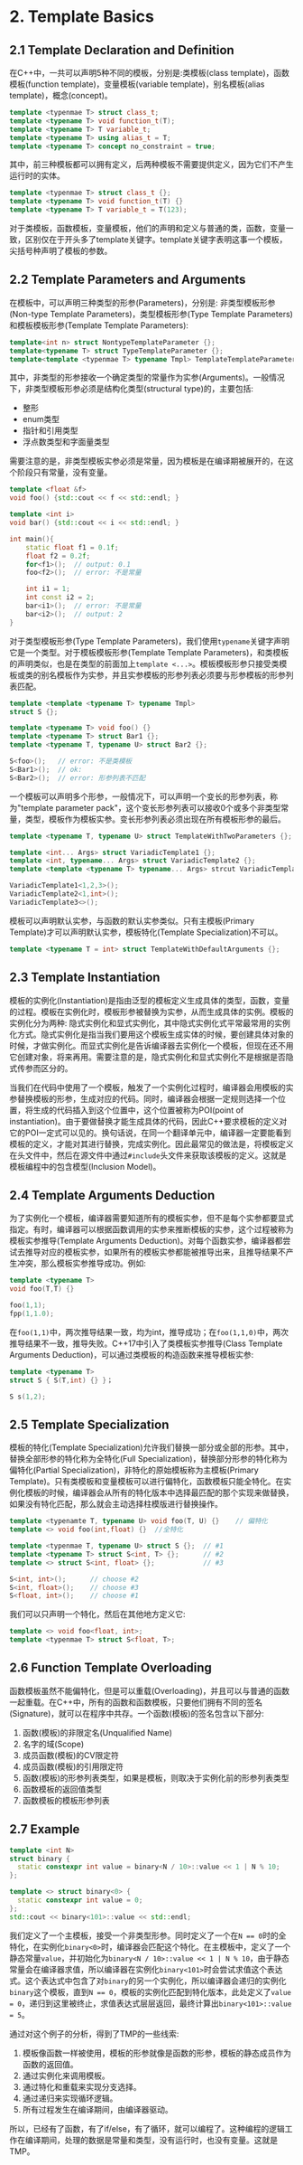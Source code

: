 # 2. Template Basics

## 2.1 Template Declaration and Definition 
在C++中，一共可以声明5种不同的模板，分别是:类模板(class template)，函数模板(function template)，变量模板(variable template)，别名模板(alias template)，概念(concept)。

```cpp
template <typenmae T> struct class_t;
template <typename T> void function_t(T);
template <typename T> T variable_t;
template <typename T> using alias_t = T;
template <typename T> concept no_constraint = true;
```

其中，前三种模板都可以拥有定义，后两种模板不需要提供定义，因为它们不产生运行时的实体。

```cpp
template <typenmae T> struct class_t {};
template <typename T> void function_t(T) {}
template <typename T> T variable_t = T(123);
```

对于类模板，函数模板，变量模板，他们的声明和定义与普通的类，函数，变量一致，区别仅在于开头多了template关键字。template关键字表明这事一个模板，尖括号种声明了模板的参数。

## 2.2 Template Parameters and Arguments
在模板中，可以声明三种类型的形参(Parameters)，分别是: 非类型模板形参(Non-type Template Parameters)，类型模板形参(Type Template Parameters)和模板模板形参(Template Template Parameters):

```cpp
template<int n> struct NontypeTemplateParameter {};
template<typename T> struct TypeTemplateParameter {};
template<template <typenmae T> typename Tmpl> TemplateTemplateParameter {};
```

其中，非类型的形参接收一个确定类型的常量作为实参(Arguments)。一般情况下，非类型模板形参必须是结构化类型(structural type)的，主要包括:
- 整形
- enum类型
- 指针和引用类型
- 浮点数类型和字面量类型

需要注意的是，非类型模板实参必须是常量，因为模板是在编译期被展开的，在这个阶段只有常量，没有变量。

```cpp
template <float &f>
void foo() {std::cout << f << std::endl; }

template <int i>
void bar() {std::cout << i << std::endl; }

int main(){
    static float f1 = 0.1f;
    float f2 = 0.2f;
    for<f1>();  // output: 0.1
    foo<f2>();  // error: 不是常量

    int i1 = 1;
    int const i2 = 2;
    bar<i1>();  // error: 不是常量
    bar<i2>();  // output: 2
}

```

对于类型模板形参(Type Template Parameters)，我们使用`typename`关键字声明它是一个类型。对于模板模板形参(Template Template Parameters)，和类模板的声明类似，也是在类型的前面加上`template <...>`。模板模板形参只接受类模板或类的别名模板作为实参，并且实参模板的形参列表必须要与形参模板的形参列表匹配。

```cpp
template <template <typename T> typename Tmpl>
struct S {};

template <typename T> void foo() {}
template <typename T> struct Bar1 {};
template <typename T, typename U> struct Bar2 {};

S<foo>();   // error: 不是类模板
S<Bar1>();  // ok: 
S<Bar2>();  // error: 形参列表不匹配

```

一个模板可以声明多个形参，一般情况下，可以声明一个变长的形参列表，称为"template parameter pack"，这个变长形参列表可以接收0个或多个非类型常量，类型，模板作为模板实参。变长形参列表必须出现在所有模板形参的最后。

```cpp
template <typename T, typename U> struct TemplateWithTwoParameters {};

template <int... Args> struct VariadicTemplate1 {};
template <int, typename... Args> struct VariadicTemplate2 {};
template <template <typename T> typename... Args> strcut VariadicTemplate3 {};

VariadicTemplate1<1,2,3>();
VariadicTemplate2<1,int>();
VariadicTemplate3<>();
```

模板可以声明默认实参，与函数的默认实参类似。只有主模板(Primary Template)才可以声明默认实参，模板特化(Template Specialization)不可以。
```cpp
template <typename T = int> struct TemplateWithDefaultArguments {};
```

## 2.3 Template Instantiation
模板的实例化(Instantiation)是指由泛型的模板定义生成具体的类型，函数，变量的过程。模板在实例化时，模板形参被替换为实参，从而生成具体的实例。模板的实例化分为两种: 隐式实例化和显式实例化，其中隐式实例化式平常最常用的实例化方式。隐式实例化是指当我们要用这个模板生成实体的时候，要创建具体对象的时候，才做实例化。而显式实例化是告诉编译器去实例化一个模板，但现在还不用它创建对象，将来再用。需要注意的是，隐式实例化和显式实例化不是根据是否隐式传参而区分的。

当我们在代码中使用了一个模板，触发了一个实例化过程时，编译器会用模板的实参替换模板的形参，生成对应的代码。同时，编译器会根据一定规则选择一个位置，将生成的代码插入到这个位置中，这个位置被称为POI(point of instantiation)。由于要做替换才能生成具体的代码，因此C++要求模板的定义对它的POI一定式可以见的。换句话说，在同一个翻译单元中，编译器一定要能看到模板的定义，才能对其进行替换，完成实例化。因此最常见的做法是，将模板定义在头文件中，然后在源文件中通过`#include`头文件来获取该模板的定义。这就是模板编程中的包含模型(Inclusion Model)。

## 2.4 Template Arguments Deduction
为了实例化一个模板，编译器需要知道所有的模板实参，但不是每个实参都要显式指定。有时，编译器可以根据函数调用的实参来推断模板的实参，这个过程被称为模板实参推导(Template Arguments Deduction)。对每个函数实参，编译器都尝试去推导对应的模板实参，如果所有的模板实参都能被推导出来，且推导结果不产生冲突，那么模板实参推导成功。例如:

```cpp
template <typename T>
void foo(T,T) {}

foo(1,1);
fpp(1,1.0);
```

在`foo(1,1)`中，两次推导结果一致，均为int，推导成功；在`foo(1,1,0)`中，两次推导结果不一致，推导失败。C++17中引入了类模板实参推导(Class Template Arguments Deduction)，可以通过类模板的构造函数来推导模板实参: 

```cpp
template <typename T>
struct S { S(T,int) {} }；

S s(1,2);
```

## 2.5 Template Specialization
模板的特化(Template Specialization)允许我们替换一部分或全部的形参。其中，替换全部形参的特化称为全特化(Full Specialization)，替换部分形参的特化称为偏特化(Partial Specialization)，非特化的原始模板称为主模板(Primary Template)。只有类模板和变量模板可以进行偏特化，函数模板只能全特化。在实例化模板的时候，编译器会从所有的特化版本中选择最匹配的那个实现来做替换，如果没有特化匹配，那么就会主动选择柱模版进行替换操作。

```cpp
template <typenamte T, typename U> void foo(T, U) {}    // 偏特化
template <> void foo(int,float) {}  //全特化

template <typenmae T, typename U> struct S {};  // #1
template <typename T> struct S<int, T> {};      // #2
template <> struct S<int, float> {};            // #3

S<int, int>();      // choose #2
S<int, float>();    // choose #3
S<float, int>();    // choose #1
```

我们可以只声明一个特化，然后在其他地方定义它:

```cpp
template <> void foo<float, int>;
template <typenmae T> struct S<float, T>;
```

## 2.6 Function Template Overloading
函数模板虽然不能偏特化，但是可以重载(Overloading)，并且可以与普通的函数一起重载。在C++中，所有的函数和函数模板，只要他们拥有不同的签名(Signature)，就可以在程序中共存。一个函数(模板)的签名包含以下部分:

1. 函数(模板)的非限定名(Unqualified Name)
2. 名字的域(Scope)
3. 成员函数(模板)的CV限定符
4. 成员函数(模板)的引用限定符
5. 函数(模板)的形参列表类型，如果是模板，则取决于实例化前的形参列表类型
6. 函数模板的返回值类型
7. 函数模板的模板形参列表

## 2.7 Example

```cpp
template <int N>
struct binary {
  static constexpr int value = binary<N / 10>::value << 1 | N % 10;
};

template <> struct binary<0> {
  static constexpr int value = 0;
};
std::cout << binary<101>::value << std::endl;
```

我们定义了一个主模板，接受一个非类型形参。同时定义了一个在`N == 0`时的全特化，在实例化`binary<0>`时，编译器会匹配这个特化。在主模板中，定义了一个静态常量`value`，并初始化为`binary<N / 10>::value << 1 | N % 10`，由于静态常量会在编译器求值，所以编译器在实例化`binary<101>`时会尝试求值这个表达式。这个表达式中包含了对`binary`的另一个实例化，所以编译器会递归的实例化`binary`这个模板，直到`N == 0`，模板的实例化匹配到特化版本，此处定义了`value = 0`，递归到这里被终止，求值表达式层层返回，最终计算出`binary<101>::value = 5`。

通过对这个例子的分析，得到了TMP的一些线索:
1. 模板像函数一样被使用，模板的形参就像是函数的形参，模板的静态成员作为函数的返回值。
2. 通过实例化来调用模板。
3. 通过特化和重载来实现分支选择。
4. 通过递归来实现循环逻辑。
5. 所有过程发生在编译期间，由编译器驱动。

所以，已经有了函数，有了if/else，有了循环，就可以编程了。这种编程的逻辑工作在编译期间，处理的数据是常量和类型，没有运行时，也没有变量。这就是TMP。
